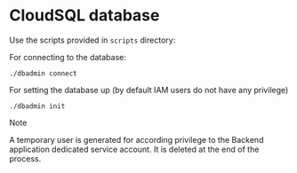 # CloudSQL database

Use the scripts provided in `scripts` directory:

For connecting to the database:

```
./dbadmin connect
```

For setting the database up (by default IAM users do not have any privilege)

```
./dbadmin init
```

> [!NOTE]
> A temporary user is generated for according privilege to the Backend application dedicated service account. It is deleted at the end of the process.


